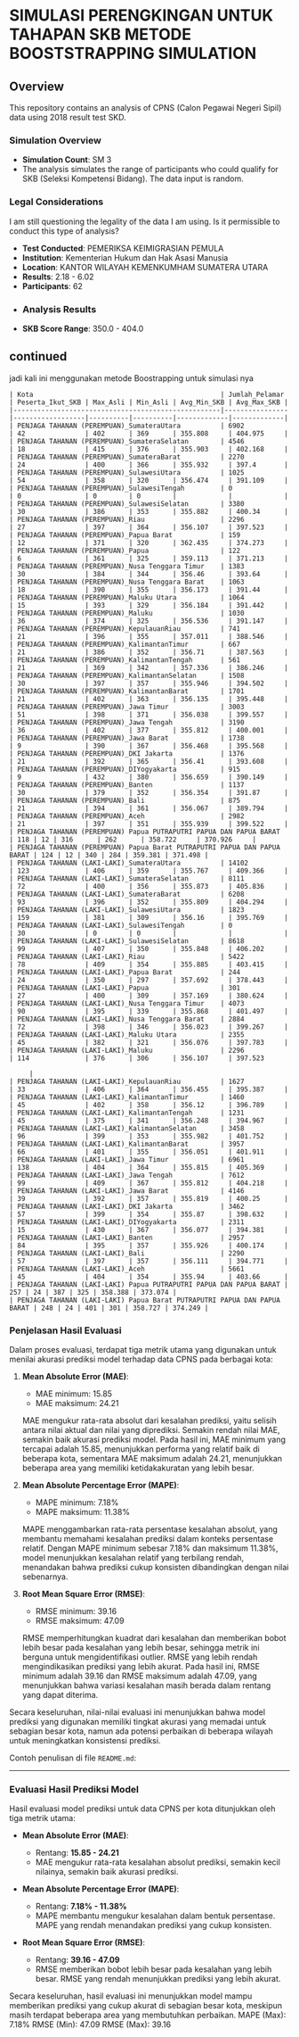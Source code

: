 # SIMULASI PERENGKINGAN UNTUK TAHAPAN SKB METODE BOOSTSTRAPPING SIMULATION

## Overview
This repository contains an analysis of CPNS (Calon Pegawai Negeri Sipil) data using 2018 result test SKD. 

### Simulation Overview
- **Simulation Count**: SM 3
- The analysis simulates the range of participants who could qualify for SKB (Seleksi Kompetensi Bidang). The data input is random.

### Legal Considerations
I am still questioning the legality of the data I am using. Is it permissible to conduct this type of analysis?


- **Test Conducted**: PEMERIKSA KEIMIGRASIAN PEMULA
- **Institution**: Kementerian Hukum dan Hak Asasi Manusia
- **Location**: KANTOR WILAYAH KEMENKUMHAM SUMATERA UTARA
- **Results**: 2.18 - 6.02
- **Participants**: 62
- ### Analysis Results
- **SKB Score Range**: 350.0 - 404.0
## continued
jadi kali ini menggunakan metode Boostrapping untuk simulasi nya 
```plaintext
| Kota                                               | Jumlah_Pelamar | Peserta_Ikut_SKB | Max_Asli | Min_Asli | Avg_Min_SKB | Avg_Max_SKB |
|----------------------------------------------------|----------------|------------------|----------|----------|-------------|-------------|
| PENJAGA TAHANAN (PEREMPUAN)_SumateraUtara          | 6902           | 42               | 402      | 369      | 355.808     | 404.975     |
| PENJAGA TAHANAN (PEREMPUAN)_SumateraSelatan        | 4546           | 18               | 415      | 376      | 355.903     | 402.168     |
| PENJAGA TAHANAN (PEREMPUAN)_SumateraBarat          | 2270           | 24               | 400      | 366      | 355.932     | 397.4       |
| PENJAGA TAHANAN (PEREMPUAN)_SulawesiUtara          | 1025           | 54               | 358      | 320      | 356.474     | 391.109     |
| PENJAGA TAHANAN (PEREMPUAN)_SulawesiTengah         | 0              | 0                | 0        | 0        |             |             |
| PENJAGA TAHANAN (PEREMPUAN)_SulawesiSelatan        | 3380           | 30               | 386      | 353      | 355.882     | 400.34      |
| PENJAGA TAHANAN (PEREMPUAN)_Riau                   | 2296           | 27               | 397      | 364      | 356.107     | 397.523     |
| PENJAGA TAHANAN (PEREMPUAN)_Papua Barat            | 159            | 12               | 371      | 320      | 362.435     | 374.273     |
| PENJAGA TAHANAN (PEREMPUAN)_Papua                  | 122            | 6                | 361      | 325      | 359.113     | 371.213     |
| PENJAGA TAHANAN (PEREMPUAN)_Nusa Tenggara Timur    | 1383           | 30               | 384      | 344      | 356.46      | 393.64      |
| PENJAGA TAHANAN (PEREMPUAN)_Nusa Tenggara Barat    | 1063           | 18               | 390      | 355      | 356.173     | 391.44      |
| PENJAGA TAHANAN (PEREMPUAN)_Maluku Utara           | 1064           | 15               | 393      | 329      | 356.184     | 391.442     |
| PENJAGA TAHANAN (PEREMPUAN)_Maluku                 | 1030           | 36               | 374      | 325      | 356.536     | 391.147     |
| PENJAGA TAHANAN (PEREMPUAN)_KepulauanRiau          | 741            | 21               | 396      | 355      | 357.011     | 388.546     |
| PENJAGA TAHANAN (PEREMPUAN)_KalimantanTimur        | 667            | 21               | 386      | 352      | 356.71      | 387.563     |
| PENJAGA TAHANAN (PEREMPUAN)_KalimantanTengah       | 561            | 21               | 369      | 342      | 357.336     | 386.246     |
| PENJAGA TAHANAN (PEREMPUAN)_KalimantanSelatan      | 1508           | 30               | 397      | 357      | 355.946     | 394.502     |
| PENJAGA TAHANAN (PEREMPUAN)_KalimantanBarat        | 1701           | 21               | 402      | 363      | 356.135     | 395.448     |
| PENJAGA TAHANAN (PEREMPUAN)_Jawa Timur             | 3003           | 51               | 398      | 371      | 356.038     | 399.557     |
| PENJAGA TAHANAN (PEREMPUAN)_Jawa Tengah            | 3190           | 36               | 402      | 377      | 355.812     | 400.001     |
| PENJAGA TAHANAN (PEREMPUAN)_Jawa Barat             | 1738           | 9                | 390      | 367      | 356.468     | 395.568     |
| PENJAGA TAHANAN (PEREMPUAN)_DKI Jakarta            | 1376           | 21               | 392      | 365      | 356.41      | 393.608     |
| PENJAGA TAHANAN (PEREMPUAN)_DIYogyakarta           | 915            | 9                | 432      | 380      | 356.659     | 390.149     |
| PENJAGA TAHANAN (PEREMPUAN)_Banten                 | 1137           | 30               | 379      | 352      | 356.354     | 391.87      |
| PENJAGA TAHANAN (PEREMPUAN)_Bali                   | 875            | 21               | 394      | 361      | 356.067     | 389.794     |
| PENJAGA TAHANAN (PEREMPUAN)_Aceh                   | 2982           | 21               | 397      | 351      | 355.939     | 399.522     |
| PENJAGA TAHANAN (PEREMPUAN) Papua PUTRAPUTRI PAPUA DAN PAPUA BARAT  | 118 | 12 | 316      | 262      | 358.722     | 370.926     |
| PENJAGA TAHANAN (PEREMPUAN) Papua Barat PUTRAPUTRI PAPUA DAN PAPUA BARAT | 124 | 12 | 340 | 284 | 359.381 | 371.498 |
| PENJAGA TAHANAN (LAKI-LAKI)_SumateraUtara          | 14102          | 123              | 406      | 359      | 355.767     | 409.366     |
| PENJAGA TAHANAN (LAKI-LAKI)_SumateraSelatan        | 8111           | 72               | 400      | 356      | 355.873     | 405.836     |
| PENJAGA TAHANAN (LAKI-LAKI)_SumateraBarat          | 6208           | 93               | 396      | 352      | 355.809     | 404.294     |
| PENJAGA TAHANAN (LAKI-LAKI)_SulawesiUtara          | 1823           | 159              | 381      | 309      | 356.16      | 395.769     |
| PENJAGA TAHANAN (LAKI-LAKI)_SulawesiTengah         | 0              | 30               | 0        | 0        |             |             |
| PENJAGA TAHANAN (LAKI-LAKI)_SulawesiSelatan        | 8618           | 99               | 407      | 350      | 355.848     | 406.202     |
| PENJAGA TAHANAN (LAKI-LAKI)_Riau                   | 5422           | 78               | 409      | 354      | 355.885     | 403.415     |
| PENJAGA TAHANAN (LAKI-LAKI)_Papua Barat            | 244            | 24               | 350      | 297      | 357.692     | 378.443     |
| PENJAGA TAHANAN (LAKI-LAKI)_Papua                  | 301            | 27               | 400      | 309      | 357.169     | 380.624     |
| PENJAGA TAHANAN (LAKI-LAKI)_Nusa Tenggara Timur    | 4073           | 90               | 395      | 339      | 355.868     | 401.497     |
| PENJAGA TAHANAN (LAKI-LAKI)_Nusa Tenggara Barat    | 2884           | 72               | 398      | 346      | 356.023     | 399.267     |
| PENJAGA TAHANAN (LAKI-LAKI)_Maluku Utara           | 2355           | 45               | 382      | 321      | 356.076     | 397.783     |
| PENJAGA TAHANAN (LAKI-LAKI)_Maluku                 | 2296           | 114              | 376      | 306      | 356.107     | 397.523

     |
| PENJAGA TAHANAN (LAKI-LAKI)_KepulauanRiau          | 1627           | 33               | 406      | 364      | 356.455     | 395.387     |
| PENJAGA TAHANAN (LAKI-LAKI)_KalimantanTimur        | 1460           | 45               | 402      | 358      | 356.12      | 396.789     |
| PENJAGA TAHANAN (LAKI-LAKI)_KalimantanTengah       | 1231           | 45               | 375      | 341      | 356.248     | 394.967     |
| PENJAGA TAHANAN (LAKI-LAKI)_KalimantanSelatan      | 3458           | 96               | 399      | 353      | 355.982     | 401.752     |
| PENJAGA TAHANAN (LAKI-LAKI)_KalimantanBarat        | 3957           | 66               | 401      | 355      | 356.051     | 401.911     |
| PENJAGA TAHANAN (LAKI-LAKI)_Jawa Timur             | 6961           | 138              | 404      | 364      | 355.815     | 405.369     |
| PENJAGA TAHANAN (LAKI-LAKI)_Jawa Tengah            | 7612           | 99               | 409      | 367      | 355.812     | 404.218     |
| PENJAGA TAHANAN (LAKI-LAKI)_Jawa Barat             | 4146           | 39               | 392      | 357      | 355.819     | 400.25      |
| PENJAGA TAHANAN (LAKI-LAKI)_DKI Jakarta            | 3462           | 57               | 399      | 354      | 355.87      | 398.632     |
| PENJAGA TAHANAN (LAKI-LAKI)_DIYogyakarta           | 2311           | 15               | 430      | 367      | 356.077     | 394.381     |
| PENJAGA TAHANAN (LAKI-LAKI)_Banten                 | 2957           | 84               | 395      | 357      | 355.926     | 400.174     |
| PENJAGA TAHANAN (LAKI-LAKI)_Bali                   | 2290           | 57               | 397      | 357      | 356.111     | 394.771     |
| PENJAGA TAHANAN (LAKI-LAKI)_Aceh                   | 5661           | 45               | 404      | 354      | 355.94      | 403.66      |
| PENJAGA TAHANAN (LAKI-LAKI) Papua PUTRAPUTRI PAPUA DAN PAPUA BARAT | 257 | 24 | 387 | 325 | 358.388 | 373.074 |
| PENJAGA TAHANAN (LAKI-LAKI) Papua Barat PUTRAPUTRI PAPUA DAN PAPUA BARAT | 248 | 24 | 401 | 301 | 358.727 | 374.249 |
```
### Penjelasan Hasil Evaluasi

Dalam proses evaluasi, terdapat tiga metrik utama yang digunakan untuk menilai akurasi prediksi model terhadap data CPNS pada berbagai kota:

1. **Mean Absolute Error (MAE)**:
   - MAE minimum: 15.85
   - MAE maksimum: 24.21
   
   MAE mengukur rata-rata absolut dari kesalahan prediksi, yaitu selisih antara nilai aktual dan nilai yang diprediksi. Semakin rendah nilai MAE, semakin baik akurasi prediksi model. Pada hasil ini, MAE minimum yang tercapai adalah 15.85, menunjukkan performa yang relatif baik di beberapa kota, sementara MAE maksimum adalah 24.21, menunjukkan beberapa area yang memiliki ketidakakuratan yang lebih besar.

2. **Mean Absolute Percentage Error (MAPE)**:
   - MAPE minimum: 7.18%
   - MAPE maksimum: 11.38%
   
   MAPE menggambarkan rata-rata persentase kesalahan absolut, yang membantu memahami kesalahan prediksi dalam konteks persentase relatif. Dengan MAPE minimum sebesar 7.18% dan maksimum 11.38%, model menunjukkan kesalahan relatif yang terbilang rendah, menandakan bahwa prediksi cukup konsisten dibandingkan dengan nilai sebenarnya.

3. **Root Mean Square Error (RMSE)**:
   - RMSE minimum: 39.16
   - RMSE maksimum: 47.09
   
   RMSE memperhitungkan kuadrat dari kesalahan dan memberikan bobot lebih besar pada kesalahan yang lebih besar, sehingga metrik ini berguna untuk mengidentifikasi outlier. RMSE yang lebih rendah mengindikasikan prediksi yang lebih akurat. Pada hasil ini, RMSE minimum adalah 39.16 dan RMSE maksimum adalah 47.09, yang menunjukkan bahwa variasi kesalahan masih berada dalam rentang yang dapat diterima.

Secara keseluruhan, nilai-nilai evaluasi ini menunjukkan bahwa model prediksi yang digunakan memiliki tingkat akurasi yang memadai untuk sebagian besar kota, namun ada potensi perbaikan di beberapa wilayah untuk meningkatkan konsistensi prediksi. 

Contoh penulisan di file `README.md`:

---

### Evaluasi Hasil Prediksi Model

Hasil evaluasi model prediksi untuk data CPNS per kota ditunjukkan oleh tiga metrik utama:

- **Mean Absolute Error (MAE)**:
  - Rentang: **15.85 - 24.21**
  - MAE mengukur rata-rata kesalahan absolut prediksi, semakin kecil nilainya, semakin baik akurasi prediksi.

- **Mean Absolute Percentage Error (MAPE)**:
  - Rentang: **7.18% - 11.38%**
  - MAPE membantu mengukur kesalahan dalam bentuk persentase. MAPE yang rendah menandakan prediksi yang cukup konsisten.

- **Root Mean Square Error (RMSE)**:
  - Rentang: **39.16 - 47.09**
  - RMSE memberikan bobot lebih besar pada kesalahan yang lebih besar. RMSE yang rendah menunjukkan prediksi yang lebih akurat.

Secara keseluruhan, hasil evaluasi ini menunjukkan model mampu memberikan prediksi yang cukup akurat di sebagian besar kota, meskipun masih terdapat beberapa area yang membutuhkan perbaikan.
MAPE (Max): 7.18%
RMSE (Min): 47.09
RMSE (Max): 39.16



